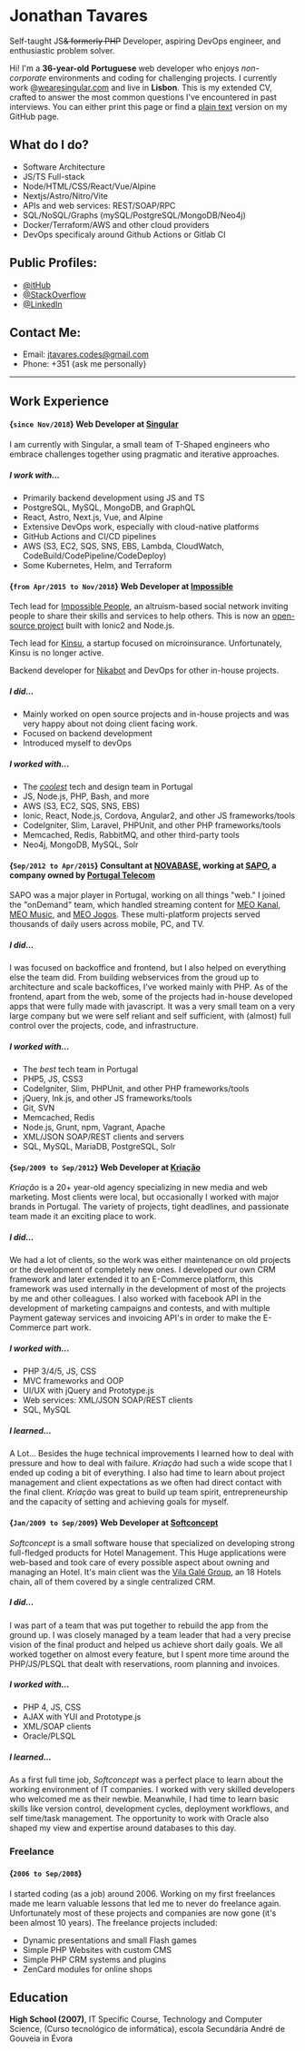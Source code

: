 <!--- welcome.all-100 -->
<!--- title -->

# Jonathan Tavares

Self-taught JS<del title="I have been free from PHP since 2015 and I will never go back">& formerly PHP</del> Developer, aspiring DevOps engineer, and enthusiastic problem solver.

<!--- /title -->
<!--- /welcome -->

<!--- about.all-100 -->

Hi! I'm a **36-year-old** **Portuguese** web developer who enjoys _non-corporate_ environments and coding for challenging projects. I currently work @[wearesingular.com](http://www.wearesingular.com) and live in **Lisbon**. This is my extended CV, crafted to answer the most common questions I've encountered in past interviews. You can either print this page or find a [plain text](https://github.com/entomb/entomb.github.io/blob/master/README.md) version on my GitHub page.

<!--- /about -->

<!--- trade.all-50.small-100.tiny-100 -->

## What do I do?

- Software Architecture
- JS/TS Full-stack
- Node/HTML/CSS/React/Vue/Alpine
- Nextjs/Astro/Nitro/Vite
- APIs and web services: REST/SOAP/RPC
- SQL/NoSQL/Graphs (mySQL/PostgreSQL/MongoDB/Neo4j)
- Docker/Terraform/AWS and other cloud providers
- DevOps specificaly around Github Actions or Gitlab CI

<!--- /trade -->

<!--- profiles.all-50.small-100.tiny-100 -->

## Public Profiles:

- [@itHub](https://github.com/entomb)
- [@StackOverflow](http://stackoverflow.com/users/1788500/jtavares)
- [@LinkedIn](http://linkedin.com/pub/jonathan-tavares/18/a90/a23)

## Contact Me:

- Email: jtavares.codes@gmail.com
- Phone: +351 {ask me personally}

<!--- /contacts -->

---

<!--- work.all-100 -->

## Work Experience

<!--- .position -->

#### {`since Nov/2018`} Web Developer at [Singular](https://wearesingular.com/)

I am currently with Singular, a small team of T-Shaped engineers who embrace challenges together using pragmatic and iterative approaches.

##### I work with...

- Primarily backend development using JS and TS
- PostgreSQL, MySQL, MongoDB, and GraphQL
- React, Astro, Next.js, Vue, and Alpine
- Extensive DevOps work, especially with cloud-native platforms
- GitHub Actions and CI/CD pipelines
- AWS (S3, EC2, SQS, SNS, EBS, Lambda, CloudWatch, CodeBuild/CodePipeline/CodeDeploy)
- Some Kubernetes, Helm, and Terraform

<!--- /position -->

<!--- .position -->

#### {`from Apr/2015 to Nov/2018`} Web Developer at [Impossible](http://www.impossible.com/)

Tech lead for [Impossible People](http://app.impossible.com/), an altruism-based social network inviting people to share their skills and services to help others. This is now an [open-source project](https://github.com/iampossible/impossiblepeople) built with Ionic2 and Node.js.

Tech lead for [Kinsu](https://kinsu.co.uk/), a startup focused on microinsurance. Unfortunately, Kinsu is no longer active.

Backend developer for [Nikabot](https://www.nikabot.com/) and DevOps for other in-house projects.

##### I did...

- Mainly worked on open source projects and in-house projects and was very happy about not doing client facing work.
- Focused on backend development
- Introduced myself to devOps

##### I worked with...

- The [_coolest_](https://medium.com/@impossible_labs/creative-healthy-lifestyle-from-culture-to-the-way-of-life-11751fd982d9#.tic99ji5t) tech and design team in Portugal
- JS, Node.js, PHP, Bash, and more
- AWS (S3, EC2, SQS, SNS, EBS)
- Ionic, React, Node.js, Cordova, Angular2, and other JS frameworks/tools
- CodeIgniter, Slim, Laravel, PHPUnit, and other PHP frameworks/tools
- Memcached, Redis, RabbitMQ, and other third-party tools
- Neo4j, MongoDB, MySQL, Solr

<!--- /position -->

<!--- .position -->

#### {`Sep/2012 to Apr/2015`} Consultant at [NOVABASE](http://www.novabase.pt/), working at [SAPO](http://www.sapo.pt), a company owned by [Portugal Telecom](http://www.telecom.pt/)

SAPO was a major player in Portugal, working on all things "web." I joined the "onDemand" team, which handled streaming content for [MEO Kanal](http://kanal.pt/), [MEO Music](http://music.meo.pt/), and [MEO Jogos](http://jogos.meo.pt/). These multi-platform projects served thousands of daily users across mobile, PC, and TV.

##### I did...

I was focused on backoffice and frontend, but I also helped on everything else the team did. From building webservices from the groud up to architecture and scale backoffices, I've worked mainly with PHP. As of the frontend, apart from the web, some of the projects had in-house developed apps that were fully made with javascript. It was a very small team on a very large company but we were self reliant and self sufficient, with (almost) full control over the projects, code, and infrastructure.

##### I worked with...

- The _best_ tech team in Portugal
- PHP5, JS, CSS3
- CodeIgniter, Slim, PHPUnit, and other PHP frameworks/tools
- jQuery, Ink.js, and other JS frameworks/tools
- Git, SVN
- Memcached, Redis
- Node.js, Grunt, npm, Vagrant, Apache
- XML/JSON SOAP/REST clients and servers
- SQL, MySQL, MariaDB, PostgreSQL, Solr

<!--- /position -->

<!--- .position -->

#### {`Sep/2009 to Sep/2012`} Web Developer at [Kriação](http://kriacao.pt/)

_Kriação_ is a 20+ year-old agency specializing in new media and web marketing. Most clients were local, but occasionally I worked with major brands in Portugal. The variety of projects, tight deadlines, and passionate team made it an exciting place to work.

##### I did...

We had a lot of clients, so the work was either maintenance on old projects or the development of completely new ones. I developed our own CRM framework and later extended it to an E-Commerce platform, this framework was used internally in the development of most of the projects by me and other colleagues. I also worked with facebook API in the development of marketing campaigns and contests, and with multiple Payment gateway services and invoicing API's in order to make the E-Commerce part work.

##### I worked with...

- PHP 3/4/5, JS, CSS
- MVC frameworks and OOP
- UI/UX with jQuery and Prototype.js
- Web services: XML/JSON SOAP/REST clients
- SQL, MySQL

##### I learned...

A Lot... Besides the huge technical improvements I learned how to deal with pressure and how to deal with failure. _Kriação_ had such a wide scope that I ended up coding a bit of everything. I also had time to learn about project management and client expectations as we often had direct contact with the final client. _Kriação_ was great to build up team spirit, entrepreneurship and the capacity of setting and achieving goals for myself.

<!--- /position -->

<!--- .position -->

#### {`Jan/2009 to Sep/2009`} Web Developer at [Softconcept](http://www.softconcept.pt/)

_Softconcept_ is a small software house that specialized on developing strong full-fledged products for Hotel Management. This Huge applications were web-based and took care of every possible aspect about owning and managing an Hotel. It's main client was the [Vila Galé Group](http://www.vilagale.com/), an 18 Hotels chain, all of them covered by a single centralized CRM.

##### I did...

I was part of a team that was put together to rebuild the app from the ground up. I was closely managed by a team leader that had a very precise vision of the final product and helped us achieve short daily goals. We all worked together on almost every feature, but I spent more time around the PHP/JS/PLSQL that dealt with reservations, room planning and invoices.

##### I worked with...

- PHP 4, JS, CSS
- AJAX with YUI and Prototype.js
- XML/SOAP clients
- Oracle/PLSQL

##### I learned...

As a first full time job, _Softconcept_ was a perfect place to learn about the working environment of IT companies. I worked with very skilled developers who welcomed me as their newbie. Meanwhile, I had time to learn basic skills like version control, development cycles, deployment workflows, and self time/task management. The opportunity to work with Oracle also shaped my view and expertise around databases to this day.

<!--- /position -->

### Freelance

<!--- .position -->

#### {`2006 to Sep/2008`}

I started coding (as a job) around 2006. Working on my first freelances made me learn valuable lessons that led me to never do freelance again.
Unfortunately most of these projects and companies are now gone (it's been almost 10 years). The freelance projects included:

- Dynamic presentations and small Flash games
- Simple PHP Websites with custom CMS
- Simple PHP CRM systems and plugins
- ZenCard modules for online shops

<!--- /position -->

<!--- /work -->

<!--- education.all-100 -->

## Education

**High School (2007)**, IT Specific Course, Technology and Computer Science, (Curso tecnológico de informática), escola Secundária André de Gouveia in Évora

<!--- /education -->
